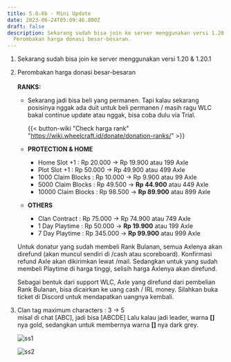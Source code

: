 ```yaml
---
title: 5.0.8b - Mini Update
date: 2023-06-24T05:09:46.800Z
draft: false
description: Sekarang sudah bisa join ke server menggunakan versi 1.20 & 1.20.1,
  Perombakan harga donasi besar-besaran.
---
```

1. Sekarang sudah bisa join ke server menggunakan versi 1.20 & 1.20.1
2. Perombakan harga donasi besar-besaran\
   \
   **RANKS:**

   * Sekarang jadi bisa beli yang permanen. Tapi kalau sekarang posisinya nggak ada duit untuk beli permanen / masih ragu WLC bakal continue update atau nggak, bisa coba dulu via Trial.

     {{< button-wiki "Check harga rank" "https://wiki.wheelcraft.id/donate/donation-ranks/" >}} 
   * **PROTECTION & HOME**

     * Home Slot +1 : Rp 20.000 -> Rp 19.900 atau 199 Axle
     * Plot Slot +1 : Rp 50.000 -> Rp 49.900 atau 499 Axle
     * 1000 Claim Blocks : Rp 10.000 -> Rp 9.900 atau 99 Axle
     * 5000 Claim Blocks : Rp 49.500 -> **Rp 44.900** atau 449 Axle
     * 10000 Claim Blocks : Rp 98.500 -> **Rp 89.900** atau 899 Axle
   * **OTHERS**

     * Clan Contract : Rp 75.000 -> Rp 74.900 atau 749 Axle
     * 1 Day Playtime : Rp 50.000 -> **Rp 19.900** atau 199 Axle
     * 7 Day Playtime : Rp 345.000 -> **Rp 99.900** atau 999 Axle

   Untuk donatur yang sudah membeli Rank Bulanan, semua Axlenya akan direfund (akan muncul sendiri di /cash atau scoreboard). Konfirmasi refund Axle akan dikirimkan lewat /mail. Sedangkan untuk yang sudah membeli Playtime di harga tinggi, selisih harga Axlenya akan direfund.

   Sebagai bentuk dari support WLC, Axle yang direfund dari pembelian Rank Bulanan, bisa dicairkan ke uang cash / IRL money. Silahkan buka ticket di Discord untuk mendapatkan uangnya kembali.
3. Clan tag maximum characters : 3 -> 5\
   misal di chat \[ABC], jadi bisa \[ABCDE] Lalu kalau jadi leader, warna **\[]** nya gold, sedangkan untuk membernya warna **\[]** nya dark grey.

   ![ss1](/img/uploads/ss1.png "ss1")

   ![ss2](/img/uploads/ss2.png "ss2")